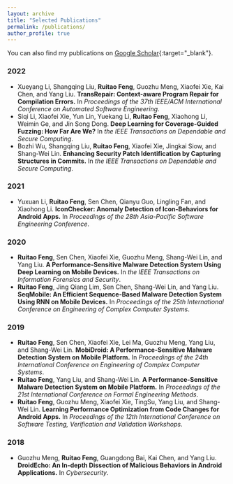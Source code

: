 ```yaml
---
layout: archive
title: "Selected Publications"
permalink: /publications/
author_profile: true
---
```


You can also find my publications on [Google Scholar](https://scholar.google.com/citations?hl=en&user=ev-Zbf4AAAAJ){:target="_blank"}.

### 2022
  * Xueyang Li, Shangqing Liu, **Ruitao Feng**, Guozhu Meng, Xiaofei Xie, Kai Chen, and Yang Liu. **TransRepair: Context-aware Program Repair for Compilation Errors.** In _Proceedings of the 37th IEEE/ACM International Conference on Automated Software Engineering_.
  * Siqi Li, Xiaofei Xie, Yun Lin, Yuekang Li, **Ruitao Feng**, Xiaohong Li, Weimin Ge, and Jin Song Dong. **Deep Learning for Coverage-Guided Fuzzing: How Far Are We?** In _the IEEE Transactions on Dependable and Secure Computing_.
  * Bozhi Wu, Shangqing Liu, **Ruitao Feng**, Xiaofei Xie, Jingkai Siow, and Shang-Wei Lin. **Enhancing Security Patch Identification by Capturing Structures in Commits.** In _the IEEE Transactions on Dependable and Secure Computing_.


### 2021
  * Yuxuan Li, **Ruitao Feng**, Sen Chen, Qianyu Guo, Lingling Fan, and Xiaohong Li. **IconChecker: Anomaly Detection of Icon-Behaviors for Android Apps.** In _Proceedings of the 28th Asia-Pacific Software Engineering Conference_.

### 2020
  * **Ruitao Feng**, Sen Chen, Xiaofei Xie, Guozhu Meng, Shang-Wei Lin, and Yang Liu. **A Performance-Sensitive Malware Detection System Using Deep Learning on Mobile Devices.** In _the IEEE Transactions on Information Forensics and Security_.
  * **Ruitao Feng**, Jing Qiang Lim, Sen Chen, Shang-Wei Lin, and Yang Liu. **SeqMobile: An Efficient Sequence-Based Malware Detection System Using RNN on Mobile Devices.** In _Proceedings of the 25th International Conference on Engineering of Complex Computer Systems_.

### 2019
  * **Ruitao Feng**, Sen Chen, Xiaofei Xie, Lei Ma, Guozhu Meng, Yang Liu, and Shang-Wei Lin. **MobiDroid: A Performance-Sensitive Malware Detection System on Mobile Platform.** In _Proceedings of the 24th International Conference on Engineering of Complex Computer Systems_.
  * **Ruitao Feng**, Yang Liu, and Shang-Wei Lin. **A Performance-Sensitive Malware Detection System on Mobile Platform.** In _Proceedings of the 21st International Conference on Formal Engineering Methods_.
  * **Ruitao Feng**, Guozhu Meng, Xiaofei Xie, TingSu, Yang Liu, and Shang-Wei Lin. **Learning Performance Optimization from Code Changes for Android Apps.** In _Proceedings of the 12th International Conference on Software Testing, Verification and Validation Workshops_.

### 2018
  * Guozhu Meng, **Ruitao Feng**, Guangdong Bai, Kai Chen, and Yang Liu. **DroidEcho: An In-depth Dissection of Malicious Behaviors in Android Applications.** In _Cybersecurity_.